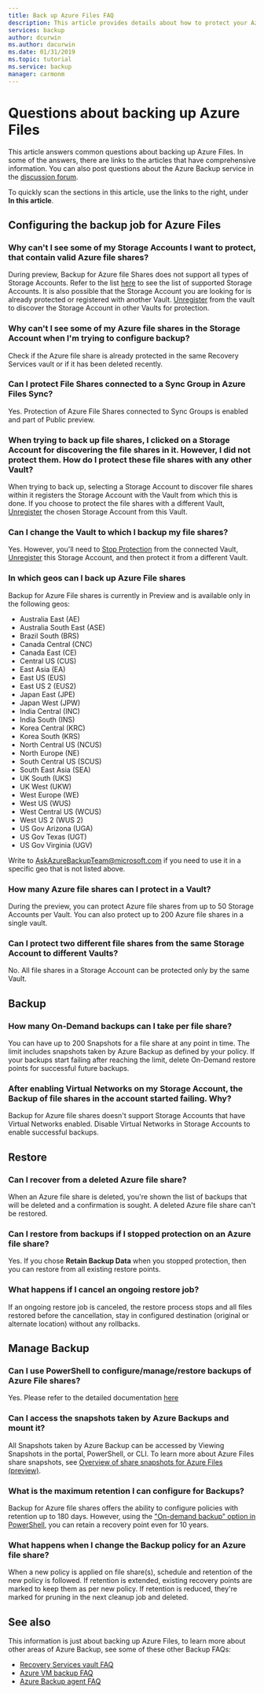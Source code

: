 ```yaml
---
title: Back up Azure Files FAQ
description: This article provides details about how to protect your Azure file shares.
services: backup
author: dcurwin
ms.author: dacurwin
ms.date: 01/31/2019
ms.topic: tutorial
ms.service: backup
manager: carmonm
---
```


# Questions about backing up Azure Files
This article answers common questions about backing up Azure Files. In some of the answers, there are links to the articles that have comprehensive information. You can also post questions about the Azure Backup service in the [discussion forum](https://social.msdn.microsoft.com/forums/azure/home?forum=windowsazureonlinebackup).

To quickly scan the sections in this article, use the links to the right, under **In this article**.

## Configuring the backup job for Azure Files

### Why can't I see some of my Storage Accounts I want to protect, that contain valid Azure file shares? <br/>
During preview, Backup for Azure file Shares does not support all types of Storage Accounts. Refer to the list [here](troubleshoot-azure-files.md#limitations-for-azure-file-share-backup-during-preview) to see the list of supported Storage Accounts. It is also possible that the Storage Account you are looking for is already protected or registered with another Vault. [Unregister](troubleshoot-azure-files.md#configuring-backup) from the vault to discover the Storage Account in other Vaults for protection.

### Why can't I see some of my Azure file shares in the Storage Account when I'm trying to configure backup? <br/>
Check if the Azure file share is already protected in the same Recovery Services vault or if it has been deleted recently.

### Can I protect File Shares connected to a Sync Group in Azure Files Sync? <br/>
Yes. Protection of Azure File Shares connected to Sync Groups is enabled and part of Public preview.

### When trying to back up file shares, I clicked on a Storage Account for discovering the file shares in it. However, I did not protect them. How do I protect these file shares with any other Vault?
When trying to back up, selecting a Storage Account to discover file shares within it registers the Storage Account with the Vault from which this is done. If you choose to protect the file shares with a different Vault, [Unregister](troubleshoot-azure-files.md#configuring-backup) the chosen Storage Account from this Vault.

### Can I change the Vault to which I backup my file shares?
Yes. However, you'll need to [Stop Protection](backup-azure-files.md#stop-protecting-an-azure-file-share) from the connected Vault, [Unregister](troubleshoot-azure-files.md#configuring-backup) this Storage Account, and then protect it from a different Vault.

### In which geos can I back up Azure File shares <br/>
Backup for Azure File shares is currently in Preview and is available only in the following geos:
- Australia East (AE)
- Australia South East (ASE)
- Brazil South (BRS)
- Canada Central (CNC)
- Canada East (CE)
- Central US (CUS)
- East Asia (EA)
- East US (EUS)
- East US 2 (EUS2)
- Japan East (JPE)
- Japan West (JPW)
- India Central (INC)
- India South (INS)
- Korea Central (KRC)
- Korea South (KRS)
- North Central US (NCUS)
- North Europe (NE)
- South Central US (SCUS)
- South East Asia (SEA)
- UK South (UKS)
- UK West (UKW)
- West Europe (WE)
- West US (WUS)
- West Central US (WCUS)
- West US 2 (WUS 2)
- US Gov Arizona (UGA)
- US Gov Texas (UGT)
- US Gov Virginia (UGV)

Write to [AskAzureBackupTeam@microsoft.com](email:askazurebackupteam@microsoft.com) if you need to use it in a specific geo that is not listed above.

### How many Azure file shares can I protect in a Vault?<br/>
During the preview, you can protect Azure file shares from up to 50 Storage Accounts per Vault. You can also protect up to 200 Azure file shares in a single vault.

### Can I protect two different file shares from the same Storage Account to different Vaults?
No. All file shares in a Storage Account can be protected only by the same Vault.

## Backup

### How many On-Demand backups can I take per file share? <br/>
You can have up to 200 Snapshots for a file share at any point in time. The limit includes snapshots taken by Azure Backup as defined by your policy. If your backups start failing after reaching the limit, delete On-Demand restore points for successful future backups.

### After enabling Virtual Networks on my Storage Account, the Backup of file shares in the account started failing. Why?
Backup for Azure file shares doesn't support Storage Accounts that have Virtual Networks enabled. Disable Virtual Networks in Storage Accounts to enable successful backups.

## Restore

### Can I recover from a deleted Azure file share? <br/>
When an Azure file share is deleted, you're shown the list of backups that will be deleted and a confirmation is sought. A deleted Azure file share can't be restored.

### Can I restore from backups if I stopped protection on an Azure file share? <br/>
Yes. If you chose **Retain Backup Data** when you stopped protection, then you can restore from all existing restore points.

### What happens if I cancel an ongoing restore job?
If an ongoing restore job is canceled, the restore process stops and all files restored before the cancellation, stay in configured destination (original or alternate location) without any rollbacks. 


## Manage Backup

### Can I use PowerShell to configure/manage/restore backups of Azure File shares? <br/>
Yes. Please refer to the detailed documentation [here](backup-azure-afs-automation.md)

### Can I access the snapshots taken by Azure Backups and mount it? <br/>
All Snapshots taken by Azure Backup can be accessed by Viewing Snapshots in the portal, PowerShell, or CLI. To learn more about Azure Files share snapshots, see [Overview of share snapshots for Azure Files (preview)](../storage/files/storage-snapshots-files.md).

### What is the maximum retention I can configure for Backups? <br/>
Backup for Azure file shares offers the ability to configure policies with retention up to 180 days. However, using the ["On-demand backup" option in PowerShell](backup-azure-afs-automation.md#trigger-an-on-demand-backup), you can retain a recovery point even for 10 years.

### What happens when I change the Backup policy for an Azure file share? <br/>
When a new policy is applied on file share(s), schedule and retention of the new policy is followed. If retention is extended, existing recovery points are marked to keep them as per new policy. If retention is reduced, they're marked for pruning in the next cleanup job and deleted.

## See also
This information is just about backing up Azure Files, to learn more about other areas of Azure Backup, see some of these other Backup FAQs:
-  [Recovery Services vault FAQ](backup-azure-backup-faq.md)
-  [Azure VM backup FAQ](backup-azure-vm-backup-faq.md)
-  [Azure Backup agent FAQ](backup-azure-file-folder-backup-faq.md)
